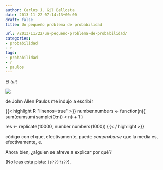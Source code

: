 ```yaml
---
author: Carlos J. Gil Bellosta
date: 2013-11-22 07:14:13+00:00
draft: false
title: Un pequeño problema de probabilidad

url: /2013/11/22/un-pequeno-problema-de-probabilidad/
categories:
- probabilidad
- r
tags:
- probabilidad
- r
- paulos
---
```


El _tuit_

[![](/wp-uploads/2013/11/john_allen_paulos_e.png)
](/wp-uploads/2013/11/john_allen_paulos_e.png)

de John Allen Paulos me indujo a escribir

{{< highlight R "linenos=true" >}}
number.numbers <- function(n){
  sum(cumsum(sample(0:n)) < n) + 1
}

res <- replicate(10000, number.numbers(1000))
{{< / highlight >}}

código con el que, efectivamente, puede _comprobarse_ que la media es, efectivamente, e.

Ahora bien, ¿alguien se atreve a explicar por qué?

(No leas esta pista: `(s??)?s??`).
